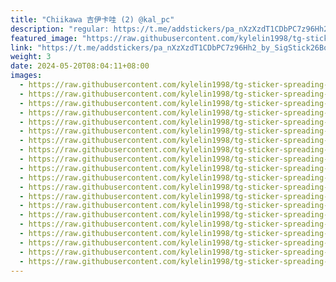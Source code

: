 ```yaml
---
title: "Chiikawa 吉伊卡哇 (2) @kal_pc"
description: "regular: https://t.me/addstickers/pa_nXzXzdT1CDbPC7z96Hh2_by_SigStick26Bot"
featured_image: "https://raw.githubusercontent.com/kylelin1998/tg-sticker-spreading-worldwide-images/main/img/dda6c84e-cd24-483b-8879-4c239ec4d646.jpg"
link: "https://t.me/addstickers/pa_nXzXzdT1CDbPC7z96Hh2_by_SigStick26Bot"
weight: 3
date: 2024-05-20T08:04:11+08:00
images:
  - https://raw.githubusercontent.com/kylelin1998/tg-sticker-spreading-worldwide-images/main/img/dda6c84e-cd24-483b-8879-4c239ec4d646.jpg
  - https://raw.githubusercontent.com/kylelin1998/tg-sticker-spreading-worldwide-images/main/img/a84af10e-4924-4da4-9cfd-5967ef402f5b.jpg
  - https://raw.githubusercontent.com/kylelin1998/tg-sticker-spreading-worldwide-images/main/img/807cbb82-428c-4ceb-a58e-15a4c6a601d8.jpg
  - https://raw.githubusercontent.com/kylelin1998/tg-sticker-spreading-worldwide-images/main/img/21340b2a-048d-4327-af22-f69b188cb8d2.jpg
  - https://raw.githubusercontent.com/kylelin1998/tg-sticker-spreading-worldwide-images/main/img/7a0ee9ce-355b-4fe8-9fa8-13b5c81ab41f.jpg
  - https://raw.githubusercontent.com/kylelin1998/tg-sticker-spreading-worldwide-images/main/img/e21e3cb2-9d38-4029-b851-036de858a667.jpg
  - https://raw.githubusercontent.com/kylelin1998/tg-sticker-spreading-worldwide-images/main/img/ff812747-49f6-45e7-9f62-2060bc61fcf9.jpg
  - https://raw.githubusercontent.com/kylelin1998/tg-sticker-spreading-worldwide-images/main/img/44f553b5-4c62-42c5-a9d0-c3a764c65dcf.jpg
  - https://raw.githubusercontent.com/kylelin1998/tg-sticker-spreading-worldwide-images/main/img/7c0ad429-6bc2-492f-aa66-80b8498b9488.jpg
  - https://raw.githubusercontent.com/kylelin1998/tg-sticker-spreading-worldwide-images/main/img/5e1366de-b982-440e-88a0-95f65ea49b29.jpg
  - https://raw.githubusercontent.com/kylelin1998/tg-sticker-spreading-worldwide-images/main/img/7c92c430-27e3-40d8-9d38-cb9ff4183b42.jpg
  - https://raw.githubusercontent.com/kylelin1998/tg-sticker-spreading-worldwide-images/main/img/6d637ac0-fca2-40f4-9d37-4f2c60264210.jpg
  - https://raw.githubusercontent.com/kylelin1998/tg-sticker-spreading-worldwide-images/main/img/ce68b2e1-791e-4b6c-a2c8-9fcf1aeaa79f.jpg
  - https://raw.githubusercontent.com/kylelin1998/tg-sticker-spreading-worldwide-images/main/img/e590c84a-9691-4aa6-98d3-1c369b780af4.jpg
  - https://raw.githubusercontent.com/kylelin1998/tg-sticker-spreading-worldwide-images/main/img/78696154-e883-43ea-9c1d-23984f5d3214.jpg
  - https://raw.githubusercontent.com/kylelin1998/tg-sticker-spreading-worldwide-images/main/img/882fa6a4-5206-4e21-a72b-7ba10b36be8f.jpg
  - https://raw.githubusercontent.com/kylelin1998/tg-sticker-spreading-worldwide-images/main/img/c784526d-7139-4311-aece-e3a30b8187d5.jpg
  - https://raw.githubusercontent.com/kylelin1998/tg-sticker-spreading-worldwide-images/main/img/be6fb217-7b01-428e-9bb9-5c4013737111.jpg
  - https://raw.githubusercontent.com/kylelin1998/tg-sticker-spreading-worldwide-images/main/img/1729325e-da66-4bfe-8381-61bbd32484b4.jpg
  - https://raw.githubusercontent.com/kylelin1998/tg-sticker-spreading-worldwide-images/main/img/99cde757-4a98-4faa-ba2e-942fe9f8931a.jpg
---
```

